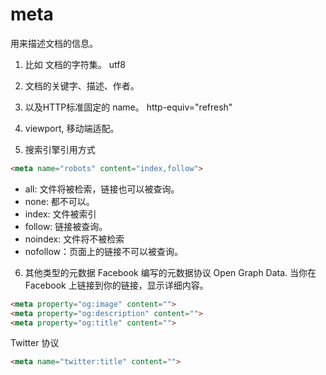 # meta
用来描述文档的信息。

1. 比如 文档的字符集。 utf8

2. 文档的关键字、描述、作者。 

3. 以及HTTP标准固定的 name。 http-equiv="refresh"


4. viewport, 移动端适配。


5. 搜索引擎引用方式
```html
<meta name="robots" content="index,follow">
```
- all: 文件将被检索，链接也可以被查询。
- none: 都不可以。
- index: 文件被索引
- follow: 链接被查询。
- noindex: 文件将不被检索
- nofollow：页面上的链接不可以被查询。


6. 其他类型的元数据
Facebook 编写的元数据协议 Open Graph Data.  当你在 Facebook 上链接到你的链接，显示详细内容。
```html
<meta property="og:image" content="">
<meta property="og:description" content="">
<meta property="og:title" content="">
```

Twitter 协议
```html
<meta name="twitter:title" content="">
```
